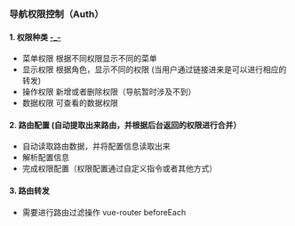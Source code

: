 ### 导航权限控制（Auth）

#### 1. 权限种类 [-_-](https://segmentfault.com/q/1010000008137883)
  - 菜单权限 根据不同权限显示不同的菜单
  - 显示权限 根据角色，显示不同的权限 (当用户通过链接进来是可以进行相应的转发)
  - 操作权限 新增或者删除权限（导航暂时涉及不到）
  - 数据权限 可查看的数据权限

#### 2. 路由配置 (自动提取出来路由，并根据后台返回的权限进行合并）
  - 自动读取路由数据，并将配置信息读取出来
  - 解析配置信息
  - 完成权限配置（权限配置通过自定义指令或者其他方式）

#### 3. 路由转发
  - 需要进行路由过滤操作 vue-router beforeEach  